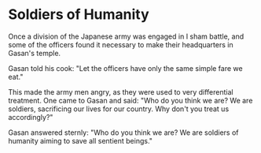 # Soldiers of Humanity

Once a division of the Japanese army was engaged in I sham battle, and some of the officers found it necessary to make their headquarters in Gasan's temple.

Gasan told his cook: "Let the officers have only the same simple fare we eat."

This made the army men angry, as they were used to very differential treatment. One came to Gasan and said: "Who do you think we are? We are soldiers, sacrificing our lives for our country. Why don't you treat us accordingly?"

Gasan answered sternly: "Who do you think we are? We are soldiers of humanity aiming to save all sentient beings."
